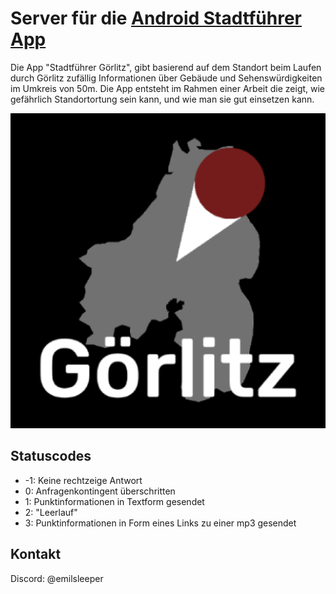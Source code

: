 # Server für die [Android Stadtführer App](https://github.com/Emilthesleeper/stadtfuehrer)

Die App "Stadtführer Görlitz", gibt basierend auf dem Standort beim Laufen durch Görlitz zufällig Informationen über Gebäude und Sehenswürdigkeiten im Umkreis von 50m. Die App entsteht im Rahmen einer Arbeit die zeigt, wie gefährlich Standortortung sein kann, und wie man sie gut einsetzen kann.

![Logo](https://github.com/Emilthesleeper/stadtfuehrer/blob/main/app/src/main/ic_launcher-playstore.png?raw=true)

## Statuscodes
- -1: Keine rechtzeige Antwort
- 0: Anfragenkontingent überschritten
- 1: Punktinformationen in Textform gesendet
- 2: "Leerlauf"
- 3: Punktinformationen in Form eines Links zu einer mp3 gesendet

## Kontakt
Discord: @emilsleeper
